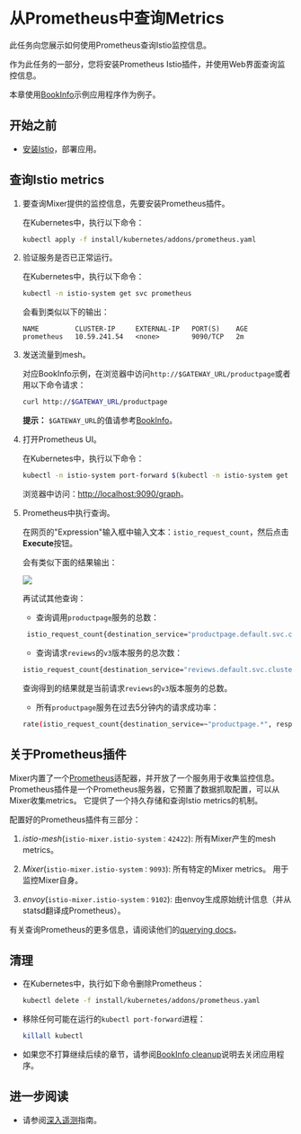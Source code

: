 # 从Prometheus中查询Metrics

此任务向您展示如何使用Prometheus查询Istio监控信息。

作为此任务的一部分，您将安装Prometheus Istio插件，并使用Web界面查询监控信息。

本章使用[BookInfo](../../guides/bookinfo.md)示例应用程序作为例子。

## 开始之前

* [安装Istio](../docs/setup/)，部署应用。

## 查询Istio metrics

1. 要查询Mixer提供的监控信息，先要安装Prometheus插件。

   在Kubernetes中，执行以下命令：

   ```bash
   kubectl apply -f install/kubernetes/addons/prometheus.yaml
   ```

1. 验证服务是否已正常运行。

   在Kubernetes中，执行以下命令：

   ```bash
   kubectl -n istio-system get svc prometheus
   ```

   会看到类似以下的输出：

   ```
   NAME         CLUSTER-IP     EXTERNAL-IP   PORT(S)    AGE
   prometheus   10.59.241.54   <none>        9090/TCP   2m
   ```

1. 发送流量到mesh。

   对应BookInfo示例，在浏览器中访问`http://$GATEWAY_URL/productpage`或者用以下命令请求：

   ```bash
   curl http://$GATEWAY_URL/productpage
   ```

   **提示：** `$GATEWAY_URL`的值请参考[BookInfo](../../guides/bookinfo.md)。

1. 打开Prometheus UI。

   在Kubernetes中，执行以下命令：

   ```bash
   kubectl -n istio-system port-forward $(kubectl -n istio-system get pod -l app=prometheus -o jsonpath='{.items[0].metadata.name}') 9090:9090 &
   ```

   浏览器中访问：[http://localhost:9090/graph](http://localhost:9090/graph)。

1. Prometheus中执行查询。

	在网页的"Expression"输入框中输入文本：`istio_request_count`，然后点击**Execute**按钮。

	会有类似下面的结果输出：

	![](img/prometheus_query_result.png)

	再试试其他查询：

	- 查询调用`productpage`服务的总数：

   ```bash
	istio_request_count{destination_service="productpage.default.svc.cluster.local"}
   ```

   - 查询请求`reviews`的`v3`版本服务的总次数：

   ```bash
   istio_request_count{destination_service="reviews.default.svc.cluster.local", destination_version="v3"}
   ```

   查询得到的结果就是当前请求`reviews`的`v3`版本服务的总数。

   - 所有`productpage`服务在过去5分钟内的请求成功率：

   ```bash
   rate(istio_request_count{destination_service=~"productpage.*", response_code="200"}[5m])
   ```

## 关于Prometheus插件

Mixer内置了一个[Prometheus](https://prometheus.io)适配器，并开放了一个服务用于收集监控信息。 Prometheus插件是一个Prometheus服务器，它预置了数据抓取配置，可以从Mixer收集metrics。 它提供了一个持久存储和查询Istio metrics的机制。

配置好的Prometheus插件有三部分：

1. *istio-mesh*(`istio-mixer.istio-system：42422`): 所有Mixer产生的mesh metrics。

2. *Mixer*(`istio-mixer.istio-system：9093`): 所有特定的Mixer metrics。 用于监控Mixer自身。

3. *envoy*(`istio-mixer.istio-system：9102`): 由envoy生成原始统计信息（并从statsd翻译成Prometheus）。

有关查询Prometheus的更多信息，请阅读他们的[querying docs](https://prometheus.io/docs/prometheus/latest/querying/basics/)。

## 清理

* 在Kubernetes中，执行如下命令删除Prometheus：

   ```bash
   kubectl delete -f install/kubernetes/addons/prometheus.yaml
   ```

* 移除任何可能在运行的`kubectl port-forward`进程：

   ```bash
   killall kubectl
   ```

* 如果您不打算继续后续的章节，请参阅[BookInfo cleanup](../../guides/bookinfo.md#cleanup)说明去关闭应用程序。

## 进一步阅读

* 请参阅[深入遥测](../../guides/telemetry.md)指南。

